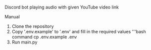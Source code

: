 Discord bot playing audio with given YouTube video link

Manual
1. Clone the repository
2. Copy '.env.example' to '.env' and fill in the required values
    '''bash command
    cp .env.example .env
3. Run main.py
